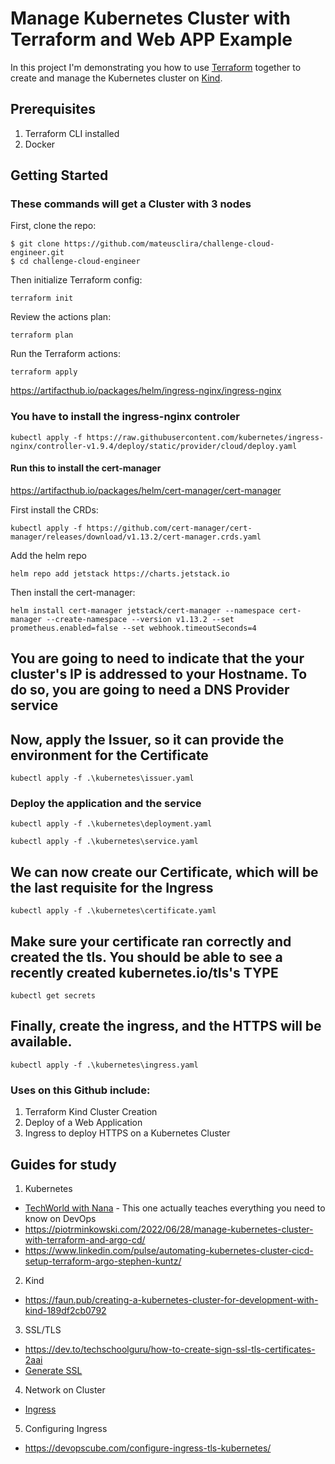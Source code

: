 # Manage Kubernetes Cluster with Terraform and Web APP Example

In this project I'm demonstrating you how to use [Terraform](https://www.terraform.io/) together to create and manage the Kubernetes cluster on [Kind](https://kind.sigs.k8s.io/).

## Prerequisites
1. Terraform CLI installed
2. Docker

## Getting Started

### These commands will get a Cluster with 3 nodes

First, clone the repo:
```shell
$ git clone https://github.com/mateusclira/challenge-cloud-engineer.git
$ cd challenge-cloud-engineer
```

Then initialize Terraform config: 
```shell
terraform init
```

Review the actions plan: 
```shell
terraform plan
```

Run the Terraform actions: 
```shell
terraform apply
```

https://artifacthub.io/packages/helm/ingress-nginx/ingress-nginx

### You have to install the ingress-nginx controler 
```shell 
kubectl apply -f https://raw.githubusercontent.com/kubernetes/ingress-nginx/controller-v1.9.4/deploy/static/provider/cloud/deploy.yaml
```

#### Run this to install the cert-manager

https://artifacthub.io/packages/helm/cert-manager/cert-manager

First install the CRDs:
```shell 
kubectl apply -f https://github.com/cert-manager/cert-manager/releases/download/v1.13.2/cert-manager.crds.yaml
```
Add the helm repo
```shell 
helm repo add jetstack https://charts.jetstack.io
```
Then install the cert-manager:
```shell 
helm install cert-manager jetstack/cert-manager --namespace cert-manager --create-namespace --version v1.13.2 --set prometheus.enabled=false --set webhook.timeoutSeconds=4
```

## You are going to need to indicate that the your cluster's IP is addressed to your Hostname. To do so, you are going to need a DNS Provider service


## Now, apply the Issuer, so it can provide the environment for the Certificate
```shell 
kubectl apply -f .\kubernetes\issuer.yaml 
```

### Deploy the application and the service
```shell 
kubectl apply -f .\kubernetes\deployment.yaml 
```
```shell 
kubectl apply -f .\kubernetes\service.yaml
```

## We can now create our Certificate, which will be the last requisite for the Ingress
```shell 
kubectl apply -f .\kubernetes\certificate.yaml
```

## Make sure your certificate ran correctly and created the tls. You should be able to see a recently created kubernetes.io/tls's TYPE
```shell 
kubectl get secrets
```

## Finally, create the ingress, and the HTTPS will be available.
```shell 
kubectl apply -f .\kubernetes\ingress.yaml
```

### Uses on this Github include:
1. Terraform Kind Cluster Creation
2. Deploy of a Web Application
3. Ingress to deploy HTTPS on a Kubernetes Cluster


## Guides for study 

1. Kubernetes
- [TechWorld with Nana](https://www.youtube.com/c/techworldwithnana) - This one actually teaches everything you need to know on DevOps
- https://piotrminkowski.com/2022/06/28/manage-kubernetes-cluster-with-terraform-and-argo-cd/
- https://www.linkedin.com/pulse/automating-kubernetes-cluster-cicd-setup-terraform-argo-stephen-kuntz/

2. Kind
- https://faun.pub/creating-a-kubernetes-cluster-for-development-with-kind-189df2cb0792

3. SSL/TLS
- https://dev.to/techschoolguru/how-to-create-sign-ssl-tls-certificates-2aai
- [Generate SSL](https://phoenixnap.com/kb/kubernetes-ssl-certificates)

4. Network on Cluster
- [Ingress](https://kubernetes.io/docs/concepts/services-networking/ingress/)

5. Configuring Ingress
- https://devopscube.com/configure-ingress-tls-kubernetes/

